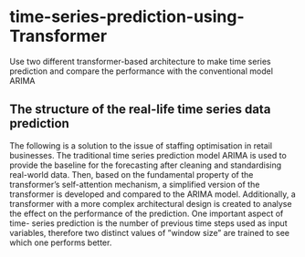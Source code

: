 # time-series-prediction-using-Transformer
Use two different transformer-based architecture to make time series prediction and compare the performance with the conventional model ARIMA
## The structure of the real-life time series data prediction 
The following is a solution to the issue of staffing optimisation in retail businesses. The traditional time series prediction model ARIMA is used to provide the baseline for the forecasting after cleaning and standardising real-world data. Then, based on the fundamental property of the transformer’s self-attention mechanism, a simplified version of the transformer is developed and compared to the ARIMA model. Additionally, a transformer with a more complex architectural design is created to analyse the effect on the performance of the prediction. One important aspect of time- series prediction is the number of previous time steps used as input variables, therefore two distinct values of ”window size” are trained to see which one performs better.
